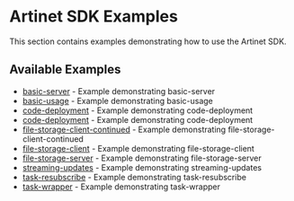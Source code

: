 # Artinet SDK Examples

This section contains examples demonstrating how to use the Artinet SDK.

## Available Examples

- [basic-server](basic-server.md) - Example demonstrating basic-server
- [basic-usage](basic-usage.md) - Example demonstrating basic-usage
- [code-deployment](code-deployment.md) - Example demonstrating code-deployment
- [code-deployment](code-deployment.md) - Example demonstrating code-deployment
- [file-storage-client-continued](file-storage-client-continued.md) - Example demonstrating file-storage-client-continued
- [file-storage-client](file-storage-client.md) - Example demonstrating file-storage-client
- [file-storage-server](file-storage-server.md) - Example demonstrating file-storage-server
- [streaming-updates](streaming-updates.md) - Example demonstrating streaming-updates
- [task-resubscribe](task-resubscribe.md) - Example demonstrating task-resubscribe
- [task-wrapper](task-wrapper.md) - Example demonstrating task-wrapper

